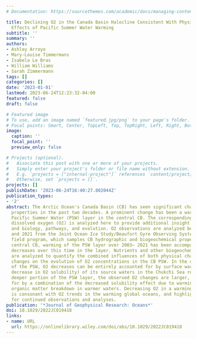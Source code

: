 ```yaml
---
# Documentation: https://sourcethemes.com/academic/docs/managing-content/

title: Declining O2 in the Canada Basin Halocline Consistent With Physical and Biogeochemical
  Effects of Pacific Summer Water Warming
subtitle: ''
summary: ''
authors:
- Ashley Arroyo
- Mary-Louise Timmermans
- Isabela Le Bras
- William Williams
- Sarah Zimmermann
tags: []
categories: []
date: '2023-01-01'
lastmod: 2023-06-24T12:23:32-04:00
featured: false
draft: false

# Featured image
# To use, add an image named `featured.jpg/png` to your page's folder.
# Focal points: Smart, Center, TopLeft, Top, TopRight, Left, Right, BottomLeft, Bottom, BottomRight.
image:
  caption: ''
  focal_point: ''
  preview_only: false

# Projects (optional).
#   Associate this post with one or more of your projects.
#   Simply enter your project's folder or file name without extension.
#   E.g. `projects = ["internal-project"]` references `content/project/deep-learning/index.md`.
#   Otherwise, set `projects = []`.
projects: []
publishDate: '2023-06-24T16:40:27.802044Z'
publication_types:
- '2'
abstract: The Arctic Ocean's Canada Basin (CB) has seen significant changes in ocean
  properties in the past two decades. A prominent change has been a warming of the
  Pacific Summer Water (PSW) layer in the central CB. The corresponding change in
  dissolved oxygen (O2) is analyzed here to provide additional insight into PSW physics
  and biology, pathways, and evolution. O2 observations are analyzed between 2003
  and 2021 from the Joint Ocean Ice Study/Beaufort Gyre Observing System (JOIS/BGOS)
  field program, which samples CB hydrographic and biogeochemical properties. In the
  central CB, warming of the PSW layer over 2003– 2021 has been accompanied by O2
  decreases over this time in the layer. Nutrients and other biogeochemical properties
  are analyzed to quantify the combined influences of both physical changes and biological
  changes on the evolution of O2 concentrations in the CB PSW. In the upper portion
  of the PSW, O2 decreases can be entirely accounted for by surface warming (and corresponding
  decrease in O2 solubility) of its source waters in the Chukchi Sea region. In the
  deeper portion of the PSW layer, the observed O2 changes are larger, and are accounted
  for by a combination of the decreased solubility effect due to warming, and increased
  organic matter breakdown in warmer waters. Decreasing O2 in a warming Arctic Ocean
  is consonant with O2 trends in the warming global oceans, and highlights the need
  for continued observations and analyses.
publication: '*Journal of Geophysical Research: Oceans*'
doi: 10.1029/2022JC019418
links:
- name: URL
  url: https://onlinelibrary.wiley.com/doi/abs/10.1029/2022JC019418
---
```

